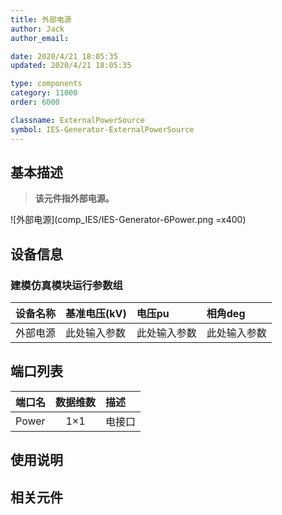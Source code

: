 ```yaml
---
title: 外部电源
author: Jack
author_email:

date: 2020/4/21 18:05:35
updated: 2020/4/21 18:05:35

type: components
category: 11000
order: 6000

classname: ExternalPowerSource
symbol: IES-Generator-ExternalPowerSource
---
```

## 基本描述

> **该元件指外部电源。**

![外部电源](comp_IES/IES-Generator-6Power.png =x400)

## 设备信息

### 建模仿真模块运行参数组
| 设备名称 |  基准电压(kV)  |  电压pu  |  相角deg  |
| :--- | :--- | :--- | :--- |
| 外部电源 |  此处输入参数 | 此处输入参数 | 此处输入参数 |


## 端口列表

| 端口名 | 数据维数 | 描述 |
| :--- | :--:  | :--- |
|  Power | 1×1  | 电接口  |

## 使用说明



## 相关元件